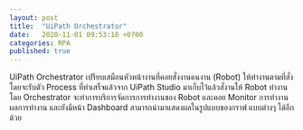 ```yaml
---
layout: post
title:  "UiPath Orchestrator"
date:   2020-11-01 09:53:10 +0700
categories: RPA
published: true
---
```

UiPath Orchestrator เปรียบเสมือนหัวหน้างานที่คอยสั่งงานคนงาน (Robot) ให้ทำงานตามที่สั่ง โดยจะรับตัว Process ที่ทำเสร็จแล้วจาก UiPath Studio 
มาเก็บไว้แล้วสั่งานให้ Robot ทำงานโดย Orchestrator จะทำการบริการจัดการการทำงานของ Robot และคอย Monitor การทำงาน ผลการทำงาน 
และยังมีหน้า Dashboard สามารถนำมาแสดงผลในรูปแบบของกราฟ แบบต่างๆ ได้อีกด้วย